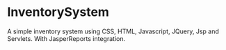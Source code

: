 # InventorySystem

A simple inventory system using CSS, HTML, Javascript, JQuery, Jsp and Servlets.
With JasperReports integration.
